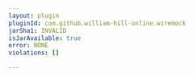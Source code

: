 ```yaml
---
layout: plugin
pluginId: com.github.william-hill-online.wiremock
jarSha1: INVALID
isJarAvailable: true
error: NONE
violations: []

---
```

